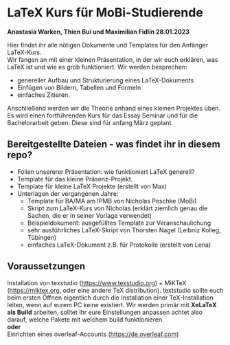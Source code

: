 # LaTeX Kurs für MoBi-Studierende 
**Anastasia Warken, Thien Bui und Maximilian Fidlin 28.01.2023**

Hier findet ihr alle nötigen Dokumente und Templates für den Anfänger LaTeX-Kurs. <br>
Wir fangen an mit einer kleinen Präsentation, in der wir euch erklären, was LaTeX ist und wie es grob funktioniert. Wir werden besprechen:
- genereller Aufbau und Strukturierung eines LaTeX-Dokuments
- Einfügen von Bildern, Tabellen und Formeln
- einfaches Zitieren.

Anschließend werden wir die Theorie anhand eines kleinen Projektes üben. Es wird einen fortführenden Kurs für das Essay Seminar und für die Bachelorarbeit geben. Diese sind für anfang März geplant.  

## Bereitgestellte Dateien -  was findet ihr in diesem repo?
- Folien unsererer Präsentation: wie funktioniert LaTeX generell? <br>
- Template für das kleine Präsenz-Projekt. <br>
- Template für kleine LaTeX Projekte (erstellt von Max)
- Unterlagen der vergangenen Jahre: <br>
	- Template für BA/MA am IPMB von Nicholas Peschke (MoBi) <br>
	- Skript zum LaTeX-Kurs von Nicholas (erklärt ziemlich genau die Sachen, die er in seiner Vorlage verwendet) <br>
	- Beispieldokument: ausgefülltes Template zur Veranschaulichung <br>
	- sehr ausführliches LaTeX-Skript von Thorsten Nagel (Leibniz Kolleg, Tübingen)
	- einfaches LaTeX-Dokument z.B. für Protokolle (erstellt von Lena)



## Voraussetzungen
Installation von texstudio (https://www.texstudio.org) + MiKTeX (https://miktex.org, oder eine andere TeX distribution). textstudio sollte euch beim ersten Öffnen eigentlich durch die Installation einer TeX-Installation leiten, wenn auf eurem PC keine existiert. Wir werden primär mit **XeLaTeX als Build** arbeiten, solltet Ihr eure Einstellungen anpassen achtet also darauf, welche Pakete mit welchem build funktionieren. <br>
**oder** <br>
Einrichten eines overleaf-Accounts (https://de.overleaf.com)

